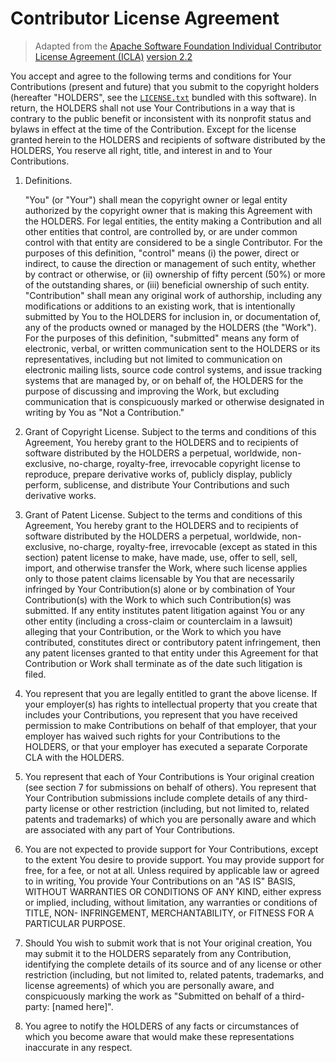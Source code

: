 # Contributor License Agreement

> Adapted from the [Apache Software Foundation Individual Contributor License Agreement (ICLA)](https://www.apache.org/licenses/contributor-agreements.html) [version 2.2](https://www.apache.org/licenses/icla.pdf)

You accept and agree to the following terms and conditions for Your
Contributions (present and future) that you submit to the copyright
holders (hereafter "HOLDERS", see the [`LICENSE.txt`](../../LICENSE.txt)
bundled with this software). In return, the HOLDERS shall not use
Your Contributions in a way that is contrary to the public benefit or
inconsistent with its nonprofit status and bylaws in effect at the
time of the Contribution. Except for the license granted herein to
the HOLDERS and recipients of software distributed by the HOLDERS,
You reserve all right, title, and interest in and to Your Contributions.

1. Definitions.

    "You" (or "Your") shall mean the copyright owner or legal entity
    authorized by the copyright owner that is making this Agreement
    with the HOLDERS. For legal entities, the entity making a
    Contribution and all other entities that control, are controlled
    by, or are under common control with that entity are considered to
    be a single Contributor. For the purposes of this definition,
    "control" means (i) the power, direct or indirect, to cause the
    direction or management of such entity, whether by contract or
    otherwise, or (ii) ownership of fifty percent (50%) or more of the
    outstanding shares, or (iii) beneficial ownership of such entity.
    "Contribution" shall mean any original work of authorship,
    including any modifications or additions to an existing work, that
    is intentionally submitted by You to the HOLDERS for inclusion
    in, or documentation of, any of the products owned or managed by
    the HOLDERS (the "Work"). For the purposes of this definition,
    "submitted" means any form of electronic, verbal, or written
    communication sent to the HOLDERS or its representatives,
    including but not limited to communication on electronic mailing
    lists, source code control systems, and issue tracking systems that
    are managed by, or on behalf of, the HOLDERS for the purpose of
    discussing and improving the Work, but excluding communication that
    is conspicuously marked or otherwise designated in writing by You
    as "Not a Contribution."

2. Grant of Copyright License. Subject to the terms and conditions of
    this Agreement, You hereby grant to the HOLDERS and to
    recipients of software distributed by the HOLDERS a perpetual,
    worldwide, non-exclusive, no-charge, royalty-free, irrevocable
    copyright license to reproduce, prepare derivative works of,
    publicly display, publicly perform, sublicense, and distribute Your
    Contributions and such derivative works.

3. Grant of Patent License. Subject to the terms and conditions of
    this Agreement, You hereby grant to the HOLDERS and to
    recipients of software distributed by the HOLDERS a perpetual,
    worldwide, non-exclusive, no-charge, royalty-free, irrevocable
    (except as stated in this section) patent license to make, have
    made, use, offer to sell, sell, import, and otherwise transfer the
    Work, where such license applies only to those patent claims
    licensable by You that are necessarily infringed by Your
    Contribution(s) alone or by combination of Your Contribution(s)
    with the Work to which such Contribution(s) was submitted. If any
    entity institutes patent litigation against You or any other entity
    (including a cross-claim or counterclaim in a lawsuit) alleging
    that your Contribution, or the Work to which you have contributed,
    constitutes direct or contributory patent infringement, then any
    patent licenses granted to that entity under this Agreement for
    that Contribution or Work shall terminate as of the date such
    litigation is filed.

4. You represent that you are legally entitled to grant the above
    license. If your employer(s) has rights to intellectual property
    that you create that includes your Contributions, you represent
    that you have received permission to make Contributions on behalf
    of that employer, that your employer has waived such rights for
    your Contributions to the HOLDERS, or that your employer has
    executed a separate Corporate CLA with the HOLDERS.

5. You represent that each of Your Contributions is Your original
    creation (see section 7 for submissions on behalf of others). You
    represent that Your Contribution submissions include complete
    details of any third-party license or other restriction (including,
    but not limited to, related patents and trademarks) of which you
    are personally aware and which are associated with any part of Your
    Contributions.

6. You are not expected to provide support for Your Contributions,
    except to the extent You desire to provide support. You may provide
    support for free, for a fee, or not at all. Unless required by
    applicable law or agreed to in writing, You provide Your
    Contributions on an "AS IS" BASIS, WITHOUT WARRANTIES OR CONDITIONS
    OF ANY KIND, either express or implied, including, without
    limitation, any warranties or conditions of TITLE, NON-
    INFRINGEMENT, MERCHANTABILITY, or FITNESS FOR A PARTICULAR PURPOSE.

7. Should You wish to submit work that is not Your original creation,
    You may submit it to the HOLDERS separately from any
    Contribution, identifying the complete details of its source and of
    any license or other restriction (including, but not limited to,
    related patents, trademarks, and license agreements) of which you
    are personally aware, and conspicuously marking the work as
    "Submitted on behalf of a third-party: [named here]".

8. You agree to notify the HOLDERS of any facts or circumstances of
    which you become aware that would make these representations
    inaccurate in any respect.